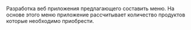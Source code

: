 Разработка веб приложения предлагающего составить меню.
На основе этого меню приложение рассчитывает количество продуктов которые необходимо приобрести.
